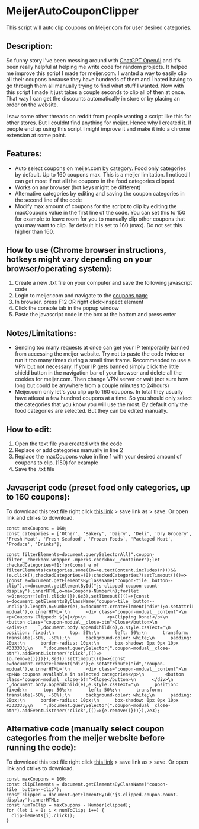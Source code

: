 # MeijerAutoCouponClipper
This script will auto clip coupons on Meijer.com for user desired categories.

## Description:

So funny story I've been messing around with [ChatGPT OpenAi](https://chat.openai.com/chat) and it's been really helpful at helping me write code for random projects. It helped me improve this script I made for meijer.com. I wanted a way to easily clip all their coupons because they have hundreds of them and I hated having to go through them all manually trying to find what stuff I wanted. Now with this script I made it just takes a couple seconds to clip all of then at once. That way I can get the discounts automatically in store or by placing an order on the website.

I saw some other threads on reddit from people wanting a script like this for other stores. But I couldnt find anything for meijer. Hence why I created it. If people end up using this script I might improve it and make it into a chrome extension at some point.

## Features:

* Auto select coupons on meijer.com by category. Food only categories by default. Up to 160 coupons max. This is a meijer limitation. I noticed I can get most if not all the coupons in the food categories clipped.
* Works on any browser (hot keys might be different)
* Alternative categories by editing and saving the coupon categories in the second line of the code
* Modify max amount of coupons for the script to clip by editing the maxCoupons value in the first line of the code. You can set this to 150 for example to leave room for you to manually clip other coupons that you may want to clip. By default it is set to 160 (max). Do not set this higher than 160.

## How to use (Chrome browser instructions, hotkeys might vary depending on your browser/operating system):

1. Create a new .txt file on your computer and save the following javascript code
2. Login to meijer.com and navigate to the [coupons page](https://www.meijer.com/content/meijer/en/mperks/coupons.html)
3. In browser, press F12 OR right click>inspect element
4. Click the console tab in the popup window
5. Paste the javascript code in the box at the bottom and press enter

## Notes/Limitations:

* Sending too many requests at once can get your IP temporarily banned from accessing the meijer website. Try not to paste the code twice or run it too many times during a small time frame. Recommended to use a VPN but not necessary. If your IP gets banned simply click the little shield button in the navigation bar of your browser and delete all the cookies for meijer.com. Then change VPN server or wait (not sure how long but could be anywhere from a couple minutes to 24hours)
* Meijer.com only let's you clip up to 160 coupons. In total they usually have atleast a few hundred coupons at a time. So you should only select the categories that you know you will use the most. By default only the food categories are selected. But they can be edited manually.

## How to edit:

1. Open the text file you created with the code
2. Replace or add categories manually in line 2
3. Replace the maxCoupons value in line 1 with your desired amount of coupons to clip. (150) for example
4. Save the .txt file

## Javascript code (preset food only categories, up to 160 coupons):
To download this text file right click [this link](https://raw.githubusercontent.com/RileyXX/MeijerAutoCouponClipper/main/MeijerAutoCouponClipper.min.txt) > save link as > save. Or open link and ctrl+s to download.

    const maxCoupons = 160;
    const categories = ['Other', 'Bakery', 'Dairy', 'Deli', 'Dry Grocery', 'Fresh Meat', 'Fresh Seafood', 'Frozen Foods', 'Packaged Meat', 'Produce', 'Drinks'];
    
    const filterElements=document.querySelectorAll(".coupon-filter__checkbox-wrapper .mperks-checkbox__container");let checkedCategories=!1;for(const e of filterElements)categories.some((n=>e.textContent.includes(n)))&&(e.click(),checkedCategories=!0);checkedCategories?(setTimeout((()=>{const e=document.getElementsByClassName("coupon-tile__button--clip"),n=document.getElementById("js-clipped-coupon-count-display").innerHTML,o=maxCoupons-Number(n);for(let n=0;n<o;n++)e[n].click()}),6e3),setTimeout((()=>{const e=document.getElementsByClassName("coupon-tile__button--unclip").length,n=Number(e),o=document.createElement("div");o.setAttribute("id","coupon-modual"),o.innerHTML=`\n      <div class="coupon-modual__content">\n        <p>Coupons Clipped: ${n}</p>\n        <p>Clipping Done!</p>\n        <button class="coupon-modual__close-btn">Close</button>\n      </div>\n    `,document.body.appendChild(o),o.style.cssText="\n      position: fixed;\n      top: 50%;\n      left: 50%;\n      transform: translate(-50%, -50%);\n      background-color: white;\n      padding: 20px;\n      border-radius: 10px;\n      box-shadow: 0px 0px 10px #333333;\n    ";document.querySelector(".coupon-modual__close-btn").addEventListener("click",(()=>{o.remove()}))}),8e3)):setTimeout((()=>{const e=document.createElement("div");e.setAttribute("id","coupon-modual"),e.innerHTML='\n      <div class="coupon-modual__content">\n        <p>No coupons available in selected categories</p>\n        <button class="coupon-modual__close-btn">Close</button>\n      </div>\n    ',document.body.appendChild(e),e.style.cssText="\n      position: fixed;\n      top: 50%;\n      left: 50%;\n      transform: translate(-50%, -50%);\n      background-color: white;\n      padding: 20px;\n      border-radius: 10px;\n      box-shadow: 0px 0px 10px #333333;\n    ";document.querySelector(".coupon-modual__close-btn").addEventListener("click",(()=>{e.remove()}))}),2e3);

## Alternative code (manually select coupon categories from the meijer website before running the code):
To download this text file right click [this link](https://raw.githubusercontent.com/RileyXX/MeijerAutoCouponClipper/main/MeijerAutoCouponClipperNoCategories.txt) > save link as > save. Or open link and ctrl+s to download.

    const maxCoupons = 160;
    const clipElements = document.getElementsByClassName('coupon-tile__button--clip');
    const clipped = document.getElementById('js-clipped-coupon-count-display').innerHTML;
    const numToClip = maxCoupons - Number(clipped);
    for (let i = 0; i < numToClip; i++) {
      clipElements[i].click();
    }
